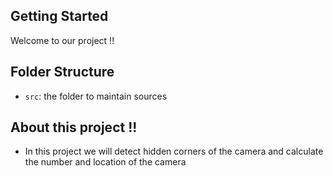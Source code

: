 ## Getting Started

Welcome to our project !! 


## Folder Structure

- `src`: the folder to maintain sources

## About this project !!

- In this project we will detect hidden corners of the camera and calculate the number and location of the camera

